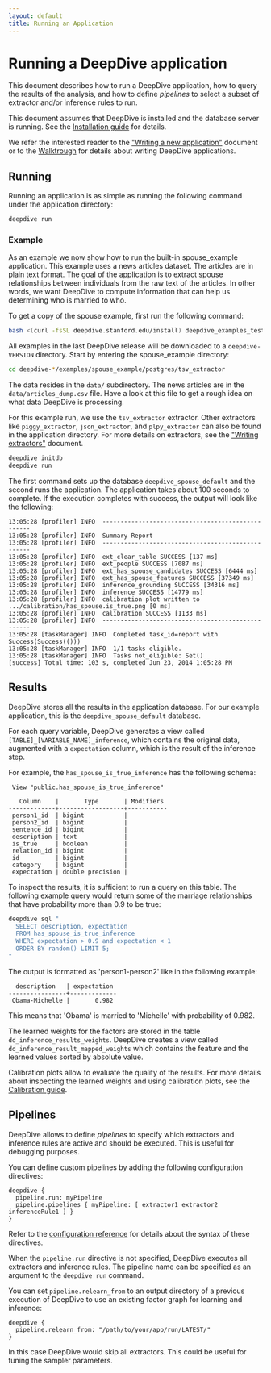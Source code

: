 ```yaml
---
layout: default
title: Running an Application
---
```


# Running a DeepDive application

This document describes how to run a DeepDive application, how to query the
results of the analysis, and how to define *pipelines* to select a subset of
extractor and/or inference rules to run.

This document assumes that DeepDive is installed and the database server is
running. See the [Installation guide](installation) for details.

We refer the interested reader to the ["Writing a new
application"](writing) document or to the
[Walktrough](walkthrough) for details about writing DeepDive
applications.


## Running
<!-- TODO This section overlaps too much with tutorial. Should be removed perhaps? -->

Running an application is as simple as running the following command under the application directory:

```bash
deepdive run
```

### Example

As an example we now show how to run the built-in spouse\_example application.
This example uses a news articles dataset. The articles are in plain text
format. The goal of the application is to extract spouse relationships between
individuals from the raw text of the articles. In other words, we want DeepDive
to compute information that can help us determining who is married to who.

To get a copy of the spouse example, first run the following command:

```bash
bash <(curl -fsSL deepdive.stanford.edu/install) deepdive_examples_tests
```

All examples in the last DeepDive release will be downloaded to a `deepdive-VERSION` directory.
Start by entering the spouse\_example directory:

```bash
cd deepdive-*/examples/spouse_example/postgres/tsv_extractor
```

The data resides in the `data/` subdirectory. The news articles are in the
`data/articles_dump.csv` file. Have a look at this file to get a rough idea
on what data DeepDive is processing.

For this example run, we use the `tsv_extractor` extractor.
Other extractors like `piggy_extractor`, `json_extractor`, and
`plpy_extractor` can also be found in the application directory. For more
details on extractors, see the ["Writing extractors"](extractors) document.

```bash
deepdive initdb
deepdive run
```

The first command sets up the database `deepdive_spouse_default` and the second runs the
application. The application takes about 100 seconds to complete. If the
execution completes with success, the output will look like the following:

    13:05:28 [profiler] INFO  --------------------------------------------------
    13:05:28 [profiler] INFO  Summary Report
    13:05:28 [profiler] INFO  --------------------------------------------------
    13:05:28 [profiler] INFO  ext_clear_table SUCCESS [137 ms]
    13:05:28 [profiler] INFO  ext_people SUCCESS [7087 ms]
    13:05:28 [profiler] INFO  ext_has_spouse_candidates SUCCESS [6444 ms]
    13:05:28 [profiler] INFO  ext_has_spouse_features SUCCESS [37349 ms]
    13:05:28 [profiler] INFO  inference_grounding SUCCESS [34316 ms]
    13:05:28 [profiler] INFO  inference SUCCESS [14779 ms]
    13:05:28 [profiler] INFO  calibration plot written to .../calibration/has_spouse.is_true.png [0 ms]
    13:05:28 [profiler] INFO  calibration SUCCESS [1133 ms]
    13:05:28 [profiler] INFO  --------------------------------------------------
    13:05:28 [taskManager] INFO  Completed task_id=report with Success(Success(()))
    13:05:28 [taskManager] INFO  1/1 tasks eligible.
    13:05:28 [taskManager] INFO  Tasks not_eligible: Set()
    [success] Total time: 103 s, completed Jun 23, 2014 1:05:28 PM

## <a name="results" href="#"></a> Results

DeepDive stores all the results in the application database. For our example
application, this is the `deepdive_spouse_default` database.

For each query variable, DeepDive generates a view called
`[TABLE]_[VARIABLE_NAME]_inference`, which contains the original data, augmented
with a `expectation` column, which is the result of the inference step.

For example, the `has_spouse_is_true_inference` has the
following schema:

     View "public.has_spouse_is_true_inference"

       Column    |       Type       | Modifiers
    -------------+------------------+-----------
     person1_id  | bigint           |
     person2_id  | bigint           |
     sentence_id | bigint           |
     description | text             |
     is_true     | boolean          |
     relation_id | bigint           |
     id          | bigint           |
     category    | bigint           |
     expectation | double precision |

To inspect the results, it is sufficient to run a query on this table. The
following example query would return some of the marriage relationships that
have probability more than 0.9 to be true:

```bash
deepdive sql "
  SELECT description, expectation
  FROM has_spouse_is_true_inference
  WHERE expectation > 0.9 and expectation < 1
  ORDER BY random() LIMIT 5;
"
```

The output is formatted as 'person1-person2' like in the following example:

      description   | expectation
    ----------------+-------------
     Obama-Michelle |       0.982

This means that 'Obama' is married to 'Michelle' with probability of 0.982.

The learned weights for the factors are stored in the table
`dd_inference_results_weights`. DeepDive creates a view called
`dd_inference_result_mapped_weights` which contains the feature and the
learned values sorted by absolute value.

Calibration plots allow to evaluate the quality of the results. For more details
about inspecting the learned weights and using calibration plots, see the
[Calibration guide](calibration).

## <a name="pipelines" href="#"></a> Pipelines

DeepDive allows to define *pipelines* to specify which extractors and inference
rules are active and should be executed. This is useful for debugging purposes.

You can define custom pipelines by adding the following configuration directives:

    deepdive {
      pipeline.run: myPipeline
      pipeline.pipelines { myPipeline: [ extractor1 extractor2 inferenceRule1 ] }
    }

Refer to the [configuration reference](configuration#pipelines) for details
about the syntax of these directives.

When the `pipeline.run` directive is not specified, DeepDive executes all
extractors and inference rules.
The pipeline name can be specified as an argument to the `deepdive run` command.

You can set `pipeline.relearn_from` to an output directory of a previous
execution of DeepDive to use an existing factor graph for learning and
inference:

    deepdive {
      pipeline.relearn_from: "/path/to/your/app/run/LATEST/"
    }

In this case DeepDive would skip all extractors. This could be useful for tuning
the sampler parameters.

